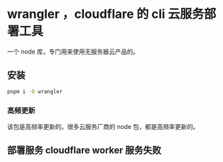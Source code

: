 # wrangler ，cloudflare 的 cli 云服务部署工具

一个 node 库，专门用来使用无服务器云产品的。

## 安装

```bash
pnpm i -D wrangler
```

### 高频更新

该包是高频率更新的。很多云服务厂商的 node 包，都是高频率更新的。

## 部署服务 cloudflare worker 服务失败

<!--  -->
